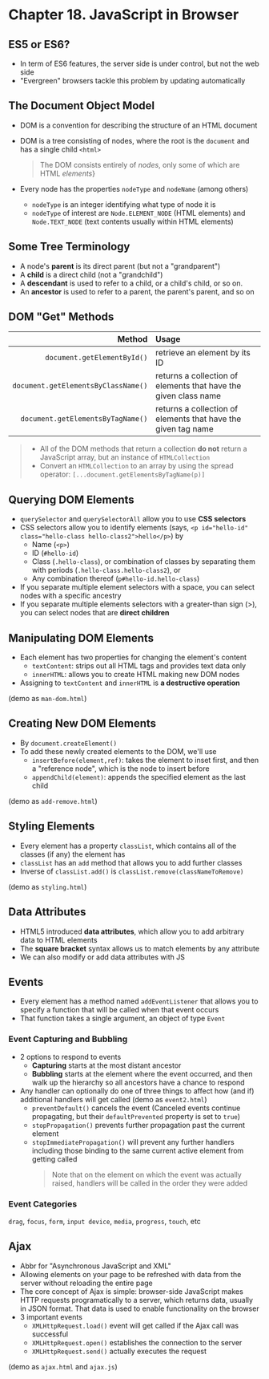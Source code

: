 # Chapter 18. JavaScript in Browser

## ES5 or ES6?

- In term of ES6 features, the server side is under control, but not the web side
- "Evergreen" browsers tackle this problem by updating automatically

## The Document Object Model

- DOM is a convention for describing the structure of an HTML document
- DOM is a tree consisting of nodes, where the root is the `document` and has a single child `<html>`

  > The DOM consists entirely of _nodes_, only some of which are HTML _elements_}

- Every node has the properties `nodeType` and `nodeName` (among others)
  - `nodeType` is an integer identifying what type of node it is
  - `nodeType` of interest are `Node.ELEMENT_NODE` (HTML elements) and `Node.TEXT_NODE` (text contents usually within HTML elements)

## Some Tree Terminology

- A node's **parent** is its direct parent (but not a "grandparent")
- A **child** is a direct child (not a "grandchild")
- A **descendant** is used to refer to a child, or a child's child, or so on.
- An **ancestor** is used to refer to a parent, the parent's parent, and so on

## DOM "Get" Methods

|                              Method | Usage                                                           |
| ----------------------------------: | :-------------------------------------------------------------- |
|         `document.getElementById()` | retrieve an element by its ID                                   |
| `document.getElementsByClassName()` | returns a collection of elements that have the given class name |
|   `document.getElementsByTagName()` | returns a collection of elements that have the given tag name   |

> - All of the DOM methods that return a collection **do not** return a JavaScript array, but an instance of `HTMLCollection`
> - Convert an `HTMLCollection` to an array by using the spread operator: `[...document.getElementsByTagName(p)]`

## Querying DOM Elements

- `querySelector` and `querySelectorAll` allow you to use **CSS selectors**
- CSS selectors allow you to identify elements (says, `<p id="hello-id" class="hello-class hello-class2">hello</p>`) by
  - Name (`<p>`)
  - ID (`#hello-id`)
  - Class (`.hello-class`), or combination of classes by separating them with periods (`.hello-class.hello-class2`), or
  - Any combination thereof (`p#hello-id.hello-class`)
- If you separate multiple element selectors with a space, you can select nodes with a specific ancestry
- If you separate multiple elements selectors with a greater-than sign (>), you can select nodes that are **direct children**

## Manipulating DOM Elements

- Each element has two properties for changing the element's content
  - `textContent`: strips out all HTML tags and provides text data only
  - `innerHTML`: allows you to create HTML making new DOM nodes
- Assigning to `textContent` and `innerHTML` is **a destructive operation**

(demo as `man-dom.html`)

## Creating New DOM Elements

- By `document.createElement()`
- To add these newly created elements to the DOM, we'll use
  - `insertBefore(element,ref)`: takes the element to inset first, and then a "reference node", which is the node to insert before
  - `appendChild(element)`: appends the specified element as the last child

(demo as `add-remove.html`)

## Styling Elements

- Every element has a property `classList`, which contains all of
  the classes (if any) the element has
- `classList` has an `add` method that allows you to add further classes
- Inverse of `classList.add()` is `classList.remove(classNameToRemove)`

(demo as `styling.html`)

## Data Attributes

- HTML5 introduced **data attributes**, which allow you to add arbitrary data to HTML elements
- The **square bracket** syntax allows us to match elements by any attribute
- We can also modify or add data attributes with JS

## Events

- Every element has a method named `addEventListener` that allows you to specify a function that will be called when that event occurs
- That function takes a single argument, an object of type `Event`

### Event Capturing and Bubbling

- 2 options to respond to events
  - **Capturing** starts at the most distant ancestor
  - **Bubbling** starts at the element where the event occurred, and then walk up the hierarchy so all ancestors have a chance to respond
- Any handler can optionally do one of three things to affect how (and if) additional handlers will get called (demo as `event2.html`)
  - `preventDefault()` cancels the event (Canceled events continue propagating, but their `defaultPrevented` property is set to `true`)
  - `stopPropagation()` prevents further propagation past the current element
  - `stopImmediatePropagation()` will prevent any further handlers including those binding to the same current active element from getting called
    > Note that on the element on which the event was actually raised, handlers will be called in the order they were added

### Event Categories

`drag`, `focus`, `form`, `input device`, `media`, `progress`, `touch`, etc

## Ajax

- Abbr for "Asynchronous JavaScript and XML"
- Allowing elements on your page to be refreshed with data from the server without reloading the entire page
- The core concept of Ajax is simple: browser-side JavaScript makes HTTP requests programatically to a server, which returns data, usually in JSON format. That data is used to enable functionality on the browser
- 3 important events
  - `XMLHttpRequest.load()` event will get called if the Ajax call was successful
  - `XMLHttpRequest.open()` establishes the connection to the server
  - `XMLHttpRequest.send()` actually executes the request

(demo as `ajax.html` and `ajax.js`)
